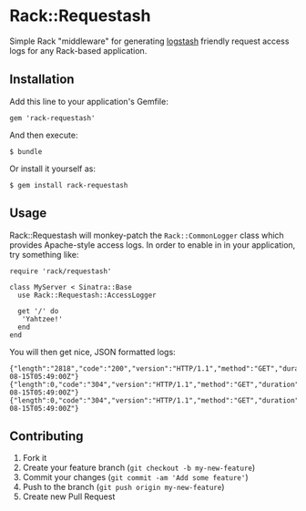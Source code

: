 # Rack::Requestash

Simple Rack "middleware" for generating [logstash](http://logstash.net/)
friendly request access logs for any Rack-based application.

## Installation

Add this line to your application's Gemfile:

    gem 'rack-requestash'

And then execute:

    $ bundle

Or install it yourself as:

    $ gem install rack-requestash

## Usage

Rack::Requestash will monkey-patch the `Rack::CommonLogger` class which
provides Apache-style access logs. In order to enable in in your application,
try something like:


    require 'rack/requestash'

    class MyServer < Sinatra::Base
      use Rack::Requestash::AccessLogger

      get '/' do
       'Yahtzee!'
      end
    end


You will then get nice, JSON formatted logs:


    {"length":"2818","code":"200","version":"HTTP/1.1","method":"GET","duration":0.280802331,"query":"","path":"/","ip":"127.0.0.1","user":null,"timestamp":"2013-08-15T05:49:00Z"}
    {"length":0,"code":"304","version":"HTTP/1.1","method":"GET","duration":0.035969114,"query":"","path":"/javascripts/vendor.js","ip":"127.0.0.1","user":null,"timestamp":"2013-08-15T05:49:00Z"}
    {"length":0,"code":"304","version":"HTTP/1.1","method":"GET","duration":0.069988507,"query":"","path":"/javascripts/i18n/en.js","ip":"127.0.0.1","user":null,"timestamp":"2013-08-15T05:49:00Z"}


## Contributing

1. Fork it
2. Create your feature branch (`git checkout -b my-new-feature`)
3. Commit your changes (`git commit -am 'Add some feature'`)
4. Push to the branch (`git push origin my-new-feature`)
5. Create new Pull Request

